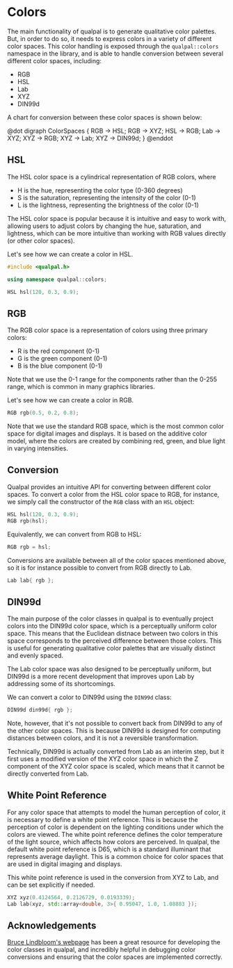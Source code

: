 # Colors

The main functionality of qualpal is to generate qualitative color palettes.
But, in order to do so, it needs to express colors in a variety of different
color spaces. This color handling is exposed through the `qualpal::colors`
namespace in the library, and is able to handle conversion between
several different color spaces, including:

- RGB
- HSL
- Lab
- XYZ
- DIN99d

A chart for conversion between these color spaces is shown below:

@dot
digraph ColorSpaces {
RGB -> HSL;
RGB -> XYZ;
HSL -> RGB;
Lab -> XYZ;
XYZ -> RGB;
XYZ -> Lab;
XYZ -> DIN99d;
}
@enddot

## HSL

The HSL color space is a cylindrical representation of RGB colors, where

- H is the hue, representing the color type (0-360 degrees)
- S is the saturation, representing the intensity of the color (0-1)
- L is the lightness, representing the brightness of the color (0-1)

The HSL color space is popular because it is intuitive and easy to work with,
allowing users to adjust colors by changing the hue, saturation, and lightness,
which can be more intuitive than working with RGB values directly (or other
color spaces).

Let's see how we can create a color in HSL.

```cpp
#include <qualpal.h>

using namespace qualpal::colors;

HSL hsl(120, 0.3, 0.9);
```

## RGB

The RGB color space is a representation of colors using three primary colors:

- R is the red component (0-1)
- G is the green component (0-1)
- B is the blue component (0-1)

Note that we use the 0-1 range for the components rather than the 0-255 range,
which is common in many graphics libraries.

Let's see how we can create a color in RGB.

```cpp
RGB rgb(0.5, 0.2, 0.8);
```

Note that we use the standard RGB space, which is the most common color space
for digital images and displays. It is based on the additive color model, where
the colors are created by combining red, green, and blue light in varying intensities.

## Conversion

Qualpal provides an intuitive API for converting between different color spaces.
To convert a color from the HSL color space to RGB, for instance, we
simply call the constructor of the `RGB` class with an `HSL` object:

```cpp
HSL hsl(120, 0.3, 0.9);
RGB rgb(hsl);
```

Equivalently, we can convert from RGB to HSL:

```cpp
RGB rgb = hsl;
```

Conversions are available between all of the color spaces mentioned above, so
it is for instance possible to convert from RGB directly to Lab.

```cpp
Lab lab{ rgb };
```

## DIN99d

The main purpose of the color classes in qualpal is to
eventually project colors into the DIN99d color space, which is a
perceptually uniform color space. This means that the Euclidean distnace
between two colors in this space corresponds to the perceived difference
between those colors. This is useful for generating qualitative color palettes
that are visually distinct and evenly spaced.

The Lab color space was also designed to be perceptually uniform, but
DIN99d is a more recent development that improves upon Lab by addressing
some of its shortcomings.

We can convert a color to DIN99d using the `DIN99d` class:

```cpp
DIN99d din99d{ rgb };
```

Note, however, that it's not possible to convert back from DIN99d to any
of the other color spaces. This is because DIN99d is designed for
computing distances between colors, and it is not a reversible
transformation.

Technically, DIN99d is actually converted from Lab as an interim step, but
it first uses a modified version of the XYZ color space in which
the Z component of the XYZ color space is scaled, which means that it
cannot be directly converted from Lab.

## White Point Reference

For any color space that attempts to model the human perception of color,
it is necessary to define a white point reference. This is because
the perception of color is dependent on the lighting conditions under which
the colors are viewed. The white point reference defines the color temperature
of the light source, which affects how colors are perceived.
In qualpal, the default white point reference is D65, which is a standard
illuminant that represents average daylight. This is a common choice for
color spaces that are used in digital imaging and displays.

This white point reference is used in the conversion from
XYZ to Lab, and can be set explicitly if needed.

```cpp
XYZ xyz(0.4124564, 0.2126729, 0.0193339);
Lab lab(xyz, std::array<double, 3>{ 0.95047, 1.0, 1.08883 });
```

## Acknowledgements

[Bruce Lindbloom's webpage](http://www.brucelindbloom.com/) has
been a great resource for developing the color classes in qualpal,
and incredibly helpful in debugging color conversions and
ensuring that the color spaces are implemented correctly.
